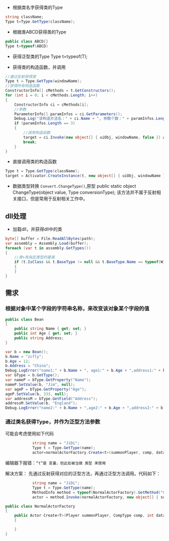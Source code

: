 - 根据类名字获得类的Type

```csharp
string className;
Type t=Type.GetType(className);
```

- 根据类ABCD获得类的Type
```csharp
public class ABCD{}
Type t=typeof(ABCD)
```

- 获得泛型类的Type
Type t=typeof(T);


- 获得类的构造函数，并调用
```csharp
//通过反射获得类
Type t = Type.GetType(windowName);
//获得所有构造函数
ConstructorInfo[] cMethods = t.GetConstructors();
for (int i = 0; i < cMethods.Length; i++)
{
    ConstructorInfo ci = cMethods[i];
    //参数
    ParameterInfo[] paramInfos = ci.GetParameters();
    Debug.Log("该构造方法名：" + ci.Name + ", 参数个数：" + paramInfos.Length);
    if (paramInfos.Length == 3)
    {        
        //调用构造函数                    
        target = ci.Invoke(new object[] { uiObj, windowName, false }) as Window;
        break;
    }
}
```

- 直接调用类的构造函数

```csharp
Type t = Type.GetType(className);
target = Activator.CreateInstance(t, new object[] { uiObj, windowName }) as Window;
```

- 数据类型转换
``Convert.ChangeType()``,原型 public static object ChangeType(object value, Type conversionType);
该方法并不属于反射相关接口，但是常用于反射相关工作中。

## dll处理
- 加载dll，并获得dll中的类
```csharp
byte[] buffer = File.ReadAllBytes(path);
var assembly = Assembly.Load(buffer);
foreach (var t in assembly.GetTypes())
{
    //类+有指定类型的基类
    if (t.IsClass && t.BaseType != null && t.BaseType.Name == typeof(Window).Name)
    {         
    }
}
```

## 需求
### 根据对象中某个字段的字符串名称，来改变该对象某个字段的值
```csharp
public class Bean
{
    public string Name { get; set; }
    public int Age { get; set; }
    public string Address;
}

var b = new Bean();
b.Name = "zcfly";
b.Age = 12;
b.Address = "China";
Debug.LogError("name1:" + b.Name + ", age1:" + b.Age + ",address1:" + b.Address);
var bType = b.GetType();
var nameP = bType.GetProperty("Name");
nameP.SetValue(b, "Jim", null);
var ageP = bType.GetProperty("Age");
ageP.SetValue(b, 333, null);
var addressM = bType.GetField("Address");
addressM.SetValue(b, "England");
Debug.LogError("name2:" + b.Name + ",age2:" + b.Age + ",address2:" + b.Address);
```


### 通过类名获得Type，并作为泛型方法参数
可能会考虑使用如下代码
```csharp
            string name = "JiDi"; 
            Type t = Type.GetType(name);
            actor=normalActorFactory.Create<t>(summonPlayer, comp, dataId, modelPath, initPos, initForward);
```
编辑器下报错：``“t”是 变量，但此处被当做 类型 来使用``

解决方案：
先通过反射获得对应的泛型方法，再通过泛型方法调用。代码如下：
```csharp
            string name = "JiDi";
            Type t = Type.GetType(name);
            MethodInfo method = typeof(NormalActorFactory).GetMethod("Create").MakeGenericMethod(t);
            actor = method.Invoke(normalActorFactory, new object[] { summonPlayer, comp, dataId, modelPath, initPos, initForward }) as Actor;
```
```csharp
public class NormalActorFactory
{
    public Actor Create<T>(Player summonPlayer, CompType comp, int dataId, string modelPath, Vector3 initPos, Vector3 initForward) where T : Actor
    {

    }
}
```



